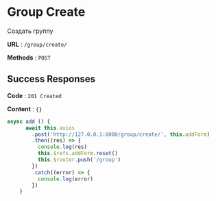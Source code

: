 # Group Create 

Создать группу

**URL** : `/group/create/`

**Methods** : `POST`

## Success Responses

**Code** : `201 Created`

**Content** : `{}`

```javascript
async add () {
      await this.axios
        .post('http://127.0.0.1:8000/group/create/', this.addForm)
        .then((res) => {
          console.log(res)
          this.$refs.addForm.reset()
          this.$router.push('/group')
        })
        .catch((error) => {
          console.log(error)
        })
    }
```
